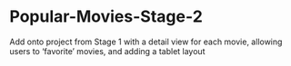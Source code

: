 # Popular-Movies-Stage-2
Add onto project from Stage 1 with a detail view for each movie, allowing users to ‘favorite’ movies, and adding a tablet layout
